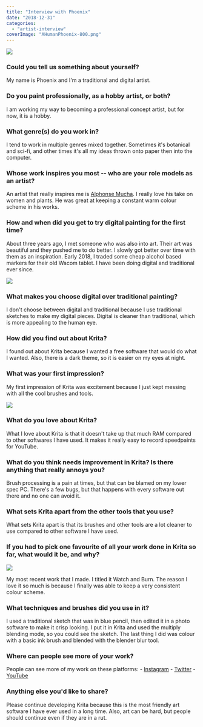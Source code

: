 ```yaml
---
title: "Interview with Phoenix"
date: "2018-12-31"
categories: 
  - "artist-interview"
coverImage: "AHumanPhoenix-800.png"
---
```


![](../images/AHumanPhoenix-800.png)

### Could you tell us something about yourself?

My name is Phoenix and I'm a traditional and digital artist.

### Do you paint professionally, as a hobby artist, or both?

I am working my way to becoming a professional concept artist, but for now, it is a hobby.

### What genre(s) do you work in?

I tend to work in multiple genres mixed together. Sometimes it's botanical and sci-fi, and other times it's all my ideas thrown onto paper then into the computer.

### Whose work inspires you most -- who are your role models as an artist?

An artist that really inspires me is [Alphonse Mucha](https://en.wikipedia.org/wiki/Alphonse_Mucha). I really love his take on women and plants. He was great at keeping a constant warm colour scheme in his works.

### How and when did you get to try digital painting for the first time?

About three years ago, I met someone who was also into art. Their art was beautiful and they pushed me to do better. I slowly got better over time with them as an inspiration. Early 2018, I traded some cheap alcohol based markers for their old Wacom tablet. I have been doing digital and traditional ever since.

![](../images/fallbackintoreality-800.png)

### What makes you choose digital over traditional painting?

I don't choose between digital and traditional because I use traditional sketches to make my digital pieces. Digital is cleaner than traditional, which is more appealing to the human eye.

### How did you find out about Krita?

I found out about Krita because I wanted a free software that would do what I wanted. Also, there is a dark theme, so it is easier on my eyes at night.

### What was your first impression?

My first impression of Krita was excitement because I just kept messing with all the cool brushes and tools.

![](../images/Phoenix-Side-View-800.png)

### What do you love about Krita?

What I love about Krita is that it doesn't take up that much RAM compared to other softwares I have used. It makes it really easy to record speedpaints for YouTube.

### What do you think needs improvement in Krita? Is there anything that really annoys you?

Brush processing is a pain at times, but that can be blamed on my lower spec PC. There's a few bugs, but that happens with every software out there and no one can avoid it.

### What sets Krita apart from the other tools that you use?

What sets Krita apart is that its brushes and other tools are a lot cleaner to use compared to other software I have used.

### If you had to pick one favourite of all your work done in Krita so far, what would it be, and why?

![](../images/watch-and-burn-800.png)

My most recent work that I made. I titled it Watch and Burn. The reason I love it so much is because I finally was able to keep a very consistent colour scheme.

### What techniques and brushes did you use in it?

I used a traditional sketch that was in blue pencil, then edited it in a photo software to make it crisp looking. I put it in Krita and used the multiply blending mode, so you could see the sketch. The last thing I did was colour with a basic ink brush and blended with the blender blur tool.

### Where can people see more of your work?

People can see more of my work on these platforms: - [Instagram](https://instagram.com/ahumanphoenix) - [Twitter](https://twitter.com/AHumanPhoenix) - [YouTube](https://www.youtube.com/channel/UCP2qyZQO5Uj6zBGyt4l-O4w)

### Anything else you'd like to share?

Please continue developing Krita because this is the most friendly art software I have ever used in a long time. Also, art can be hard, but people should continue even if they are in a rut.

